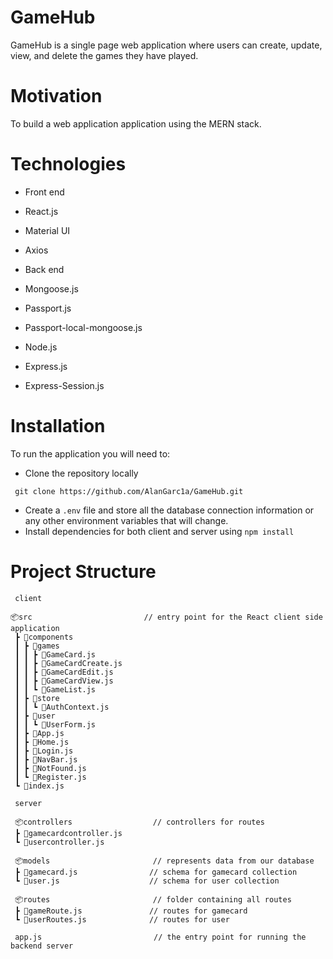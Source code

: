 # GameHub

GameHub is a single page web application where users can create, update, view, and delete the games they have played.

# Motivation

To build a web application application using the MERN stack.

# Technologies

* Front end
 * React.js
 * Material UI
 * Axios

* Back end
 * Mongoose.js
 * Passport.js 
 * Passport-local-mongoose.js
 * Node.js
 * Express.js
 * Express-Session.js

# Installation

To run the application you will need to:

* Clone the repository locally

```
 git clone https://github.com/AlanGarc1a/GameHub.git
```

* Create a ``` .env ``` file and store all the database connection information or any other environment variables that will change.
* Install dependencies for both client and server using ``` npm install ```

# Project Structure

```
 client 

📦src                         // entry point for the React client side application
 ┣ 📂components
 ┃ ┣ 📂games
 ┃ ┃ ┣ 📜GameCard.js
 ┃ ┃ ┣ 📜GameCardCreate.js
 ┃ ┃ ┣ 📜GameCardEdit.js
 ┃ ┃ ┣ 📜GameCardView.js
 ┃ ┃ ┗ 📜GameList.js
 ┃ ┣ 📂store
 ┃ ┃ ┗ 📜AuthContext.js
 ┃ ┣ 📂user
 ┃ ┃ ┗ 📜UserForm.js
 ┃ ┣ 📜App.js
 ┃ ┣ 📜Home.js
 ┃ ┣ 📜Login.js
 ┃ ┣ 📜NavBar.js
 ┃ ┣ 📜NotFound.js
 ┃ ┗ 📜Register.js
 ┗ 📜index.js

 server

 📦controllers                  // controllers for routes
 ┣ 📜gamecardcontroller.js
 ┗ 📜usercontroller.js

 📦models                       // represents data from our database
 ┣ 📜gamecard.js                // schema for gamecard collection
 ┗ 📜user.js                    // schema for user collection

 📦routes                       // folder containing all routes
 ┣ 📜gameRoute.js               // routes for gamecard
 ┗ 📜userRoutes.js              // routes for user

 app.js                         // the entry point for running the backend server

```